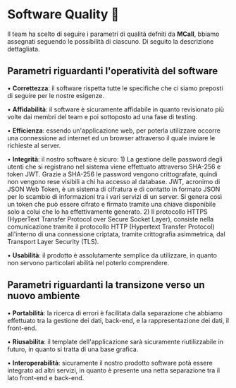 ﻿# Software Quality 💎 
Il team ha scelto di seguire i parametri di qualità defniti da **MCall**, bbiamo assegnati seguendo le possibilità di ciascuno. Di seguito la descrizione dettagliata.

## Parametri riguardanti l'operatività del software

• **Correttezza**: il software rispetta tutte le specifiche che ci siamo preposti di seguire per le nostre esigenze.

• **Affidabilità**: il software è sicuramente affidabile in quanto revisionato più volte dai membri del team e poi sottoposto ad una fase di testing.

• **Efficienza**: essendo un'applicazione web, per poterla utilizzare occorre una connessione ad internet ed un browser attraverso il quale inviare le richieste al server.

• **Integrità**: il nostro software è sicuro:
	1) La gestione delle password degli utenti che si registrano nel sistema viene effettuato attraverso SHA-256 e token JWT. Grazie a SHA-256 le password vengono crittografate, quindi non vengono rese visibili a chi ha accesso al database. JWT, acronimo di JSON Web Token, è un sistema di cifratura e di contatto in formato JSON per lo scambio di informazioni tra i vari servizi di un server. Si genera così un token che può essere cifrato e firmato tramite una chiave disponibile solo a colui che lo ha effettivamente generato.
	2) Il protocollo HTTPS (HyperText Transfer Protocol over Secure Socket Layer), consiste nella comunicazione tramite il protocollo HTTP (Hypertext Transfer Protocol) all'interno di una connessione criptata, tramite crittografia asimmetrica, dal Transport Layer Security (TLS).

• **Usabilità**: il prodotto è assolutamente semplice da utilizzare, in quanto non servono particolari abilità nel poterlo comprendere.

## Parametri riguardanti la transizone verso un nuovo ambiente

• **Portabilità**: la ricerca di errori è facilitata dalla separazione che abbiamo effettuato tra la gestione dei dati, back-end, e la rappresentazione dei dati, il front-end.

• **Riusabilita**: il template dell'applicazione sarà sicuramente riutilizzabile in futuro, in quanto si tratta di una base grafica.

• **Interoperabilità**: sicuramente il nostro prodotto software potà essere integrato ad altri servizi, in quanto è presente una netta separazione tra il lato front-end e back-end.
